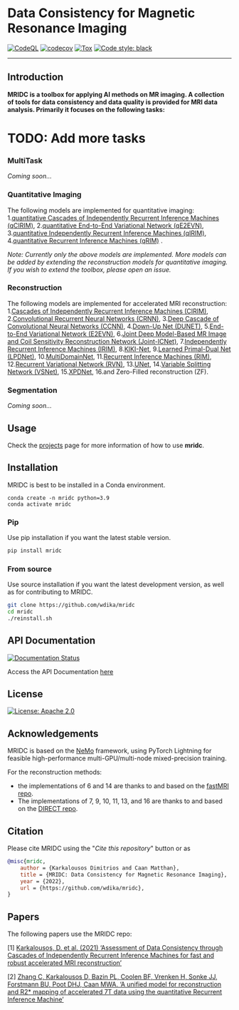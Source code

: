# Data Consistency for Magnetic Resonance Imaging

[![CodeQL](https://github.com/wdika/mridc/actions/workflows/codeql-analysis.yml/badge.svg)](https://github.com/wdika/mridc/actions/workflows/codeql-analysis.yml)
[![codecov](https://codecov.io/gh/wdika/mridc/branch/main/graph/badge.svg?token=KPPQ33DOTF)](https://codecov.io/gh/wdika/mridc)
[![Tox](https://github.com/wdika/mridc/actions/workflows/tox.yml/badge.svg)](https://github.com/wdika/mridc/actions/workflows/tox.yml)
<a href="https://github.com/psf/black"><img alt="Code style: black" src="https://img.shields.io/badge/code%20style-black-000000.svg"></a>

---

## Introduction

**MRIDC is a toolbox for applying AI methods on MR imaging. A collection of tools for data consistency and data quality
is provided for MRI data analysis. Primarily it focuses on the following tasks:**

# TODO: Add more tasks

### **MultiTask**

_Coming soon..._


### **Quantitative Imaging**

The following models are implemented for quantitative imaging:
1.[quantitative Cascades of Independently Recurrent Inference Machines (qCIRIM)](https://iopscience.iop.org/article/10.1088/1361-6560/ac6cc2),
2.[quantitative End-to-End Variational Network (qE2EVN)](https://link.springer.com/chapter/10.1007/978-3-030-59713-9_7),
3.[quantitative Independently Recurrent Inference Machines (qIRIM)](http://arxiv.org/abs/2012.07819),
4.[quantitative Recurrent Inference Machines (qRIM)](https://www.sciencedirect.com/science/article/abs/pii/S1361841518306078?via%3Dihub)
.

_Note: Currently only the above models are implemented. More models can be added by extending the reconstruction models
for quantitative imaging. If you wish to extend the toolbox, please open an issue._

### **Reconstruction**

The following models are implemented for accelerated MRI reconstruction:
1.[Cascades of Independently Recurrent Inference Machines (CIRIM)](https://iopscience.iop.org/article/10.1088/1361-6560/ac6cc2),
2.[Convolutional Recurrent Neural Networks (CRNN)](https://ieeexplore.ieee.org/document/8425639),
3.[Deep Cascade of Convolutional Neural Networks (CCNN)](https://ieeexplore.ieee.org/document/8067520),
4.[Down-Up Net (DUNET)](https://onlinelibrary.wiley.com/doi/10.1002/mrm.28827),
5.[End-to-End Variational Network (E2EVN)](https://link.springer.com/chapter/10.1007/978-3-030-59713-9_7),
6.[Joint Deep Model-Based MR Image and Coil Sensitivity Reconstruction Network (Joint-ICNet)](https://ieeexplore.ieee.org/document/9578412),
7.[Independently Recurrent Inference Machines (IRIM)](http://arxiv.org/abs/2012.07819),
8.[KIKI-Net](https://onlinelibrary.wiley.com/doi/10.1002/mrm.27201),
9.[Learned Primal-Dual Net (LPDNet)](https://ieeexplore.ieee.org/document/8271999),
10.[MultiDomainNet](https://www.ncbi.nlm.nih.gov/pmc/articles/PMC8428775/),
11.[Recurrent Inference Machines (RIM)](https://www.sciencedirect.com/science/article/abs/pii/S1361841518306078?via%3Dihub),
12.[Recurrent Variational Network (RVN)](https://arxiv.org/abs/2111.09639),
13.[UNet](https://link.springer.com/chapter/10.1007/978-3-319-24574-4_28),
14.[Variable Splitting Network (VSNet)](https://dl.acm.org/doi/abs/10.1007/978-3-030-32251-9_78),
15.[XPDNet](https://arxiv.org/abs/2010.07290),
16.and Zero-Filled reconstruction (ZF).

### **Segmentation**

_Coming soon..._

## Usage

Check the [projects](https://github.com/wdika/mridc/blob/main/projects/README.md) page for more information of how to
use **mridc**.

## Installation

MRIDC is best to be installed in a Conda environment.

    conda create -n mridc python=3.9
    conda activate mridc

### Pip

Use pip installation if you want the latest stable version.

```bash
pip install mridc
```

### From source

Use source installation if you want the latest development version, as well as for contributing to MRIDC.

```bash
git clone https://github.com/wdika/mridc
cd mridc
./reinstall.sh
```

## API Documentation

[![Documentation Status](https://readthedocs.org/projects/mridc/badge/?version=latest)](https://mridc.readthedocs.io/en/latest/?badge=latest)

Access the API Documentation [here](https://mridc.readthedocs.io/en/latest/modules.html)

## License

[![License: Apache 2.0](https://img.shields.io/badge/License-Apache%202.0-blue.svg)](https://opensource.org/licenses/Apache-2.0)

## Acknowledgements

MRIDC is based on the [NeMo](https://github.com/NVIDIA/NeMo) framework, using PyTorch Lightning for feasible
high-performance multi-GPU/multi-node mixed-precision training.

For the reconstruction methods:

- the implementations of 6 and 14 are thanks to and based on
  the [fastMRI repo](https://github.com/facebookresearch/fastMRI).
- The implementations of 7, 9, 10, 11, 13, and 16 are thanks to and based on
  the [DIRECT repo](https://github.com/NKI-AI/direct).

## Citation

Please cite MRIDC using the "_Cite this repository_" button or as

```BibTeX
@misc{mridc,
    author = {Karkalousos Dimitrios and Caan Matthan},
    title = {MRIDC: Data Consistency for Magnetic Resonance Imaging},
    year = {2022},
    url = {https://github.com/wdika/mridc},
}
```

## Papers

The following papers use the MRIDC repo:

[1] [Karkalousos, D. et al. (2021) ‘Assessment of Data Consistency through Cascades of Independently Recurrent
Inference Machines for fast and robust accelerated MRI reconstruction’](https://iopscience.iop.org/article/10.1088/1361-6560/ac6cc2)

[2] [Zhang C, Karkalousos D, Bazin PL, Coolen BF, Vrenken H, Sonke JJ, Forstmann BU, Poot DHJ, Caan MWA. ‘A unified
model for reconstruction and R2* mapping of accelerated 7T data using the quantitative Recurrent Inference Machine’](https://pubmed.ncbi.nlm.nih.gov/36240989/)
